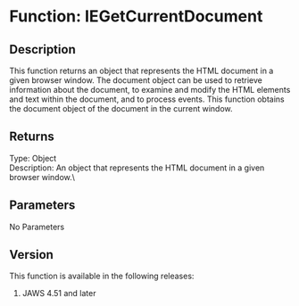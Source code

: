 # Function: IEGetCurrentDocument

## Description

This function returns an object that represents the HTML document in a
given browser window. The document object can be used to retrieve
information about the document, to examine and modify the HTML elements
and text within the document, and to process events. This function
obtains the document object of the document in the current window.

## Returns

Type: Object\
Description: An object that represents the HTML document in a given
browser window.\

## Parameters

No Parameters

## Version

This function is available in the following releases:

1.  JAWS 4.51 and later
